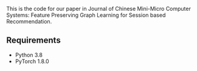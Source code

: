This is the code for our paper in Journal of Chinese Mini-Micro Computer Systems: Feature Preserving Graph Learning for Session based Recommendation.

## Requirements

- Python 3.8
- PyTorch 1.8.0
